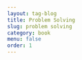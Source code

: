 ```yaml
---
layout: tag-blog
title: Problem Solving
slug: problem solving
category: book
menu: false
order: 1
---
```

